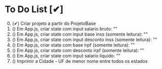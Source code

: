 # To Do List [✔]

0. (✔) Criar projeto a partir do ProjetoBase
1. () Em App.js, criar state com input salario bruto: ""
2. () Em App.js, criar state com input base inss (somente leitura): ""
3. () Em App.js, criar state com input desconto inss (somente leitura): ""
4. () Em App.js, criar state com base irpf (somente leitura): ""
5. () Em App.js, criar state com desconto irpf (somente leitura): ""
6. () Em App.js, criar state com input salario líquido: ""
7. () Imprimir a Cidade - UF de menor nome entre todos os estados

